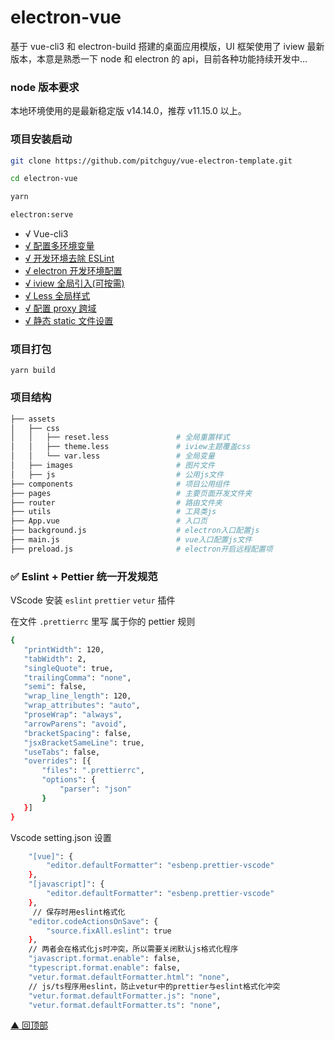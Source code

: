 # electron-vue

基于 vue-cli3 和 electron-build 搭建的桌面应用模版，UI 框架使用了 iview 最新版本，本意是熟悉一下 node 和 electron 的 api，目前各种功能持续开发中...

### node 版本要求

本地环境使用的是最新稳定版 v14.14.0，推荐 v11.15.0 以上。

### 项目安装启动

```bash
git clone https://github.com/pitchguy/vue-electron-template.git

cd electron-vue

yarn

electron:serve
```

-   √ Vue-cli3
-   [√ 配置多环境变量](#env)
-   [√ 开发环境去除 ESLint](#ESLint)
-   [√ electron 开发环境配置](#electron)
-   [√ iview 全局引入(可按需)](#iview)
-   [√ Less 全局样式](#Less)
-   [√ 配置 proxy 跨域](#proxy)
-   [√ 静态 static 文件设置](#CopyWebpackPlugin)

### 项目打包

```
yarn build
```

### 项目结构

```bash
├── assets
│   ├── css
│   │   ├── reset.less               # 全局重置样式
│   │   ├── theme.less               # iview主题覆盖css
│   │   └── var.less		         # 全局变量
│   ├── images						 # 图片文件
│   ├── js						     # 公用js文件
├── components						 # 项目公用组件
├── pages							 # 主要页面开发文件夹
├── router							 # 路由文件夹
├── utils							 # 工具类js
├── App.vue							 # 入口页
├── background.js					 # electron入口配置js
├── main.js							 # vue入口配置js文件
├── preload.js 						 # electron开启远程配置项
```

### <span id="pettier">✅ Eslint + Pettier 统一开发规范 </span>

VScode 安装 `eslint` `prettier` `vetur` 插件

在文件 `.prettierrc` 里写 属于你的 pettier 规则

```bash
{
   "printWidth": 120,
   "tabWidth": 2,
   "singleQuote": true,
   "trailingComma": "none",
   "semi": false,
   "wrap_line_length": 120,
   "wrap_attributes": "auto",
   "proseWrap": "always",
   "arrowParens": "avoid",
   "bracketSpacing": false,
   "jsxBracketSameLine": true,
   "useTabs": false,
   "overrides": [{
       "files": ".prettierrc",
       "options": {
           "parser": "json"
       }
   }]
}
```

Vscode setting.json 设置

```bash
    "[vue]": {
        "editor.defaultFormatter": "esbenp.prettier-vscode"
    },
    "[javascript]": {
        "editor.defaultFormatter": "esbenp.prettier-vscode"
    },
     // 保存时用eslint格式化
    "editor.codeActionsOnSave": {
        "source.fixAll.eslint": true
    },
    // 两者会在格式化js时冲突，所以需要关闭默认js格式化程序
    "javascript.format.enable": false,
    "typescript.format.enable": false,
    "vetur.format.defaultFormatter.html": "none",
    // js/ts程序用eslint，防止vetur中的prettier与eslint格式化冲突
    "vetur.format.defaultFormatter.js": "none",
    "vetur.format.defaultFormatter.ts": "none",
```

[▲ 回顶部](#top)
